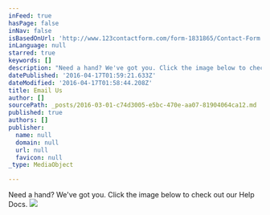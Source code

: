 ```yaml
---
inFeed: true
hasPage: false
inNav: false
isBasedOnUrl: 'http://www.123contactform.com/form-1831865/Contact-Form'
inLanguage: null
starred: true
keywords: []
description: "Need a hand? We've got you. Click the image below to check out our Help Docs."
datePublished: '2016-04-17T01:59:21.633Z'
dateModified: '2016-04-17T01:58:44.208Z'
title: Email Us
author: []
sourcePath: _posts/2016-03-01-c74d3005-e5bc-470e-aa07-81904064ca12.md
published: true
authors: []
publisher:
  name: null
  domain: null
  url: null
  favicon: null
_type: MediaObject

---
```

Need a hand? We've got you. Click the image below to check out our Help Docs.
![](https://s3-us-west-2.amazonaws.com/the-grid-img/p/5773ccc43938197840120ff66aca1585febb7d88.jpg)